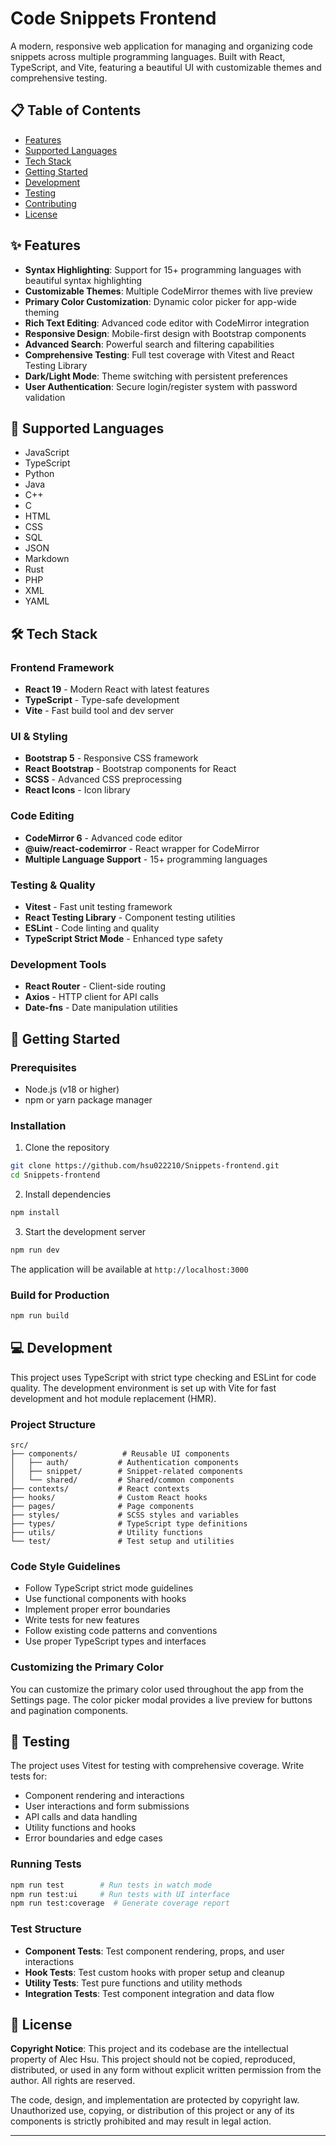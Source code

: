 # Code Snippets Frontend

A modern, responsive web application for managing and organizing code snippets across multiple programming languages. Built with React, TypeScript, and Vite, featuring a beautiful UI with customizable themes and comprehensive testing.

## 📋 Table of Contents

- [Features](#-features)
- [Supported Languages](#-supported-languages)
- [Tech Stack](#-tech-stack)
- [Getting Started](#-getting-started)
- [Development](#-development)
- [Testing](#-testing)
- [Contributing](#-contributing)
- [License](#-license)

## ✨ Features

- **Syntax Highlighting**: Support for 15+ programming languages with beautiful syntax highlighting
- **Customizable Themes**: Multiple CodeMirror themes with live preview
- **Primary Color Customization**: Dynamic color picker for app-wide theming
- **Rich Text Editing**: Advanced code editor with CodeMirror integration
- **Responsive Design**: Mobile-first design with Bootstrap components
- **Advanced Search**: Powerful search and filtering capabilities
- **Comprehensive Testing**: Full test coverage with Vitest and React Testing Library
- **Dark/Light Mode**: Theme switching with persistent preferences
- **User Authentication**: Secure login/register system with password validation

## 🚀 Supported Languages

- JavaScript
- TypeScript
- Python
- Java
- C++
- C
- HTML
- CSS
- SQL
- JSON
- Markdown
- Rust
- PHP
- XML
- YAML

## 🛠️ Tech Stack

### Frontend Framework
- **React 19** - Modern React with latest features
- **TypeScript** - Type-safe development
- **Vite** - Fast build tool and dev server

### UI & Styling
- **Bootstrap 5** - Responsive CSS framework
- **React Bootstrap** - Bootstrap components for React
- **SCSS** - Advanced CSS preprocessing
- **React Icons** - Icon library

### Code Editing
- **CodeMirror 6** - Advanced code editor
- **@uiw/react-codemirror** - React wrapper for CodeMirror
- **Multiple Language Support** - 15+ programming languages

### Testing & Quality
- **Vitest** - Fast unit testing framework
- **React Testing Library** - Component testing utilities
- **ESLint** - Code linting and quality
- **TypeScript Strict Mode** - Enhanced type safety

### Development Tools
- **React Router** - Client-side routing
- **Axios** - HTTP client for API calls
- **Date-fns** - Date manipulation utilities

## 🚀 Getting Started

### Prerequisites

- Node.js (v18 or higher)
- npm or yarn package manager

### Installation

1. Clone the repository
```bash
git clone https://github.com/hsu022210/Snippets-frontend.git
cd Snippets-frontend
```

2. Install dependencies
```bash
npm install
```

3. Start the development server
```bash
npm run dev
```

The application will be available at `http://localhost:3000`

### Build for Production

```bash
npm run build
```

## 💻 Development

This project uses TypeScript with strict type checking and ESLint for code quality. The development environment is set up with Vite for fast development and hot module replacement (HMR).

### Project Structure

```
src/
├── components/          # Reusable UI components
│   ├── auth/           # Authentication components
│   ├── snippet/        # Snippet-related components
│   └── shared/         # Shared/common components
├── contexts/           # React contexts
├── hooks/              # Custom React hooks
├── pages/              # Page components
├── styles/             # SCSS styles and variables
├── types/              # TypeScript type definitions
├── utils/              # Utility functions
└── test/               # Test setup and utilities
```

### Code Style Guidelines

- Follow TypeScript strict mode guidelines
- Use functional components with hooks
- Implement proper error boundaries
- Write tests for new features
- Follow existing code patterns and conventions
- Use proper TypeScript types and interfaces

### Customizing the Primary Color

You can customize the primary color used throughout the app from the Settings page. The color picker modal provides a live preview for buttons and pagination components.

## 🧪 Testing

The project uses Vitest for testing with comprehensive coverage. Write tests for:

- Component rendering and interactions
- User interactions and form submissions
- API calls and data handling
- Utility functions and hooks
- Error boundaries and edge cases

### Running Tests

```bash
npm run test        # Run tests in watch mode
npm run test:ui     # Run tests with UI interface
npm run test:coverage  # Generate coverage report
```

### Test Structure

- **Component Tests**: Test component rendering, props, and user interactions
- **Hook Tests**: Test custom hooks with proper setup and cleanup
- **Utility Tests**: Test pure functions and utility methods
- **Integration Tests**: Test component integration and data flow

## 📄 License

**Copyright Notice**: This project and its codebase are the intellectual property of Alec Hsu. This project should not be copied, reproduced, distributed, or used in any form without explicit written permission from the author. All rights are reserved.

The code, design, and implementation are protected by copyright law. Unauthorized use, copying, or distribution of this project or any of its components is strictly prohibited and may result in legal action.

---


